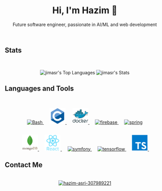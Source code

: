 <h1 align="center">Hi, I'm Hazim 👋</h1>
<p align="center">Future software engineer, passionate in AI/ML and web development</p>

<br/>

## Stats

<br/>

<div align="center">

![jimasr's Top Languages](https://github-readme-stats.vercel.app/api/top-langs/?username=jimasr&theme=github_dark&show_icons=true&hide_border=true&layout=compact)
![jimasr's Stats](https://github-readme-stats.vercel.app/api?username=jimasr&theme=github_dark&show_icons=true&hide_border=true&count_private=true)

</div> 

## Languages and Tools

<br/>

<p align="center">
  <a href="https://en.wikipedia.org/wiki/Bash_(Unix_shell)">
		<img height="50" width="50" alt="Bash" src="https://upload.wikimedia.org/wikipedia/commons/4/4b/Bash_Logo_Colored.svg"/>
	</a>
  &emsp;
  <a href="https://www.cprogramming.com/" target="_blank" rel="noreferrer"> 
      <img src="https://raw.githubusercontent.com/devicons/devicon/master/icons/c/c-original.svg" alt="c" width="50" height="50"/> 
  </a>
  &emsp;
  <a href="https://www.docker.com/" target="_blank" rel="noreferrer"> 
    <img src="https://raw.githubusercontent.com/devicons/devicon/master/icons/docker/docker-original-wordmark.svg" alt="docker" width="50" height="50"/>     </a>
  &emsp;
  <a href="https://firebase.google.com/" target="_blank" rel="noreferrer"> 
    <img src="https://www.vectorlogo.zone/logos/firebase/firebase-icon.svg" alt="firebase" width="50" height="50"/> 
  </a>
  &emsp;
  <a href="https://spring.io/" target="_blank" rel="noreferrer"> 
    <img src="https://www.vectorlogo.zone/logos/springio/springio-icon.svg" alt="spring" width="50" height="50"/> 
  </a>
</p>

<br/>


<div align="center">  
  &emsp;
  <a href="https://www.mongodb.com/" target="_blank" rel="noreferrer"> 
    <img src="https://raw.githubusercontent.com/devicons/devicon/master/icons/mongodb/mongodb-original-wordmark.svg" alt="mongodb" width="50" height="50"/>   </a>
  &emsp;
  <a href="https://reactjs.org/" target="_blank" rel="noreferrer"> 
    <img src="https://raw.githubusercontent.com/devicons/devicon/master/icons/react/react-original-wordmark.svg" alt="react" width="50" height="50"/> 
  </a>
  &emsp;
  <a href="https://symfony.com" target="_blank" rel="noreferrer"> 
    <img src="https://symfony.com/logos/symfony_white_03.svg" alt="symfony" width="50" height="50"/> 
  </a>
  &emsp;
  <a href="https://www.tensorflow.org" target="_blank" rel="noreferrer"> 
    <img src="https://www.vectorlogo.zone/logos/tensorflow/tensorflow-icon.svg" alt="tensorflow" width="50" height="50"/> 
  </a>
  &emsp;
  <a href="https://www.typescriptlang.org/" target="_blank" rel="noreferrer">
    <img src="https://raw.githubusercontent.com/devicons/devicon/master/icons/typescript/typescript-original.svg" alt="typescript" width="50" height="50"/>   </a>
  &emsp;
</div>

## Contact Me 

<br/>

<div align="center">
  <a href="https://linkedin.com/in/hazim-asri-307989221" target="blank">
    <img align="center" src="https://raw.githubusercontent.com/rahuldkjain/github-profile-readme-generator/master/src/images/icons/Social/linked-in-alt.svg"  alt="hazim-asri-307989221" height="30" width="40" />
  </a>
</div>
